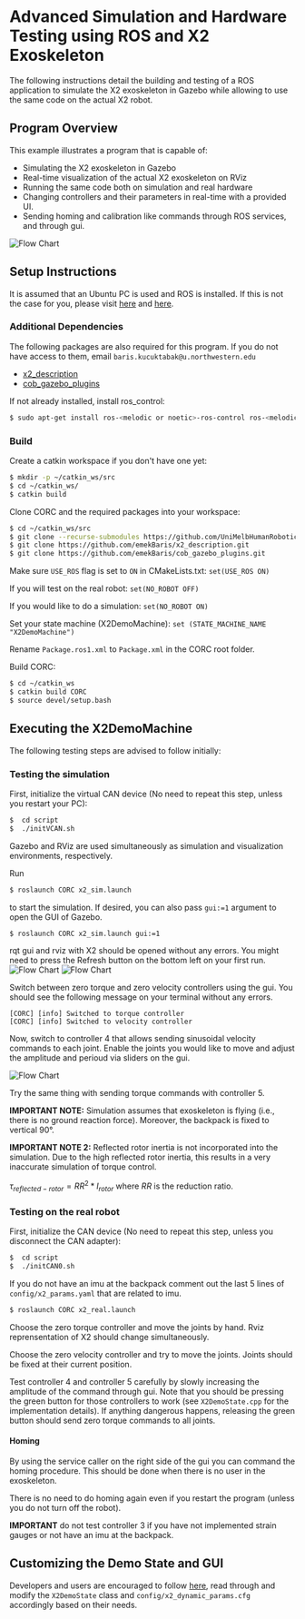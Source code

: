 # Advanced Simulation and Hardware Testing using ROS and X2 Exoskeleton

The following instructions detail the building and testing of a ROS application to simulate the X2 exoskeleton in Gazebo
 while allowing to use the same code on the actual X2 robot.

## Program Overview

This example illustrates a program that is capable of:

* Simulating the X2 exoskeleton in Gazebo
* Real-time visualization of the actual X2 exoskeleton on RViz
* Running the same code both on simulation and real hardware
* Changing controllers and their parameters in real-time with a provided UI.
* Sending homing and calibration like commands through ROS services, and through gui.

![Flow Chart](../img/x2_realtimeViz.png)

## Setup Instructions

It is assumed that an Ubuntu PC is used and ROS is installed. If this is not the case for you, please visit [here](InstallLinux.md) and [here](InstallROS.md).

### Additional Dependencies

The following packages are also required for this program. If you do not have access to them, email `baris.kucuktabak@u.northwestern.edu`

* [x2_description](https://github.com/emekBaris/x2_description)
* [cob_gazebo_plugins](https://github.com/emekBaris/cob_gazebo_plugins)

If not already installed, install ros_control:
```bash
$ sudo apt-get install ros-<melodic or noetic>-ros-control ros-<melodic or noetic>-ros-controllers
```

### Build

Create a catkin workspace if you don't have one yet:
```bash
$ mkdir -p ~/catkin_ws/src
$ cd ~/catkin_ws/
$ catkin build
```

Clone CORC and the required packages into your workspace:
```bash
$ cd ~/catkin_ws/src
$ git clone --recurse-submodules https://github.com/UniMelbHumanRoboticsLab/CANOpenRobotController.git
$ git clone https://github.com/emekBaris/x2_description.git
$ git clone https://github.com/emekBaris/cob_gazebo_plugins.git
```

Make sure `USE_ROS` flag is set to `ON` in CMakeLists.txt:
```set(USE_ROS ON)```

If you will test on the real robot:
```set(NO_ROBOT OFF)```

If you would like to do a simulation: 
```set(NO_ROBOT ON)```

Set your state machine (X2DemoMachine):
```set (STATE_MACHINE_NAME "X2DemoMachine")```

Rename `Package.ros1.xml` to `Package.xml` in the CORC root folder.

Build CORC:
```bash
$ cd ~/catkin_ws
$ catkin build CORC
$ source devel/setup.bash
```

## Executing the X2DemoMachine

The following testing steps are advised to follow initially:

### Testing the simulation

First, initialize the virtual CAN device (No need to repeat this step, unless you restart your PC):

```bash
$  cd script
$  ./initVCAN.sh
```

Gazebo and RViz are used simultaneously as simulation and visualization environments, respectively.

Run
```bash
$ roslaunch CORC x2_sim.launch
```

to start the simulation. If desired, you can also pass ```gui:=1``` argument to open the GUI of Gazebo.

```bash
$ roslaunch CORC x2_sim.launch gui:=1
```

rqt gui and rviz with X2 should be opened without any errors.
 You might need to press the Refresh button on the bottom left on your first run.
![Flow Chart](../img/x2_gui.png) ![Flow Chart](../img/x2_rviz.png)

Switch between zero torque and zero velocity controllers using the gui. You should see the following message on your terminal without any errors.
```
[CORC] [info] Switched to torque controller
[CORC] [info] Switched to velocity controller
```

Now, switch to controller 4 that allows sending sinusoidal velocity commands to each joint. 
Enable the joints you would like to move and adjust the amplitude and perioud via sliders on the gui.

![Flow Chart](../img/x2_sin_rviz.gif)

Try the same thing with sending torque commands with controller 5.

**IMPORTANT NOTE:** Simulation assumes that exoskeleton is flying (i.e., there is no ground reaction force). 
Moreover, the backpack is fixed to vertical 90°.

**IMPORTANT NOTE 2:** Reflected rotor inertia is not incorporated into the simulation. 
Due to the high reflected rotor inertia, this results in a very inaccurate simulation of torque control.

$\tau_{reflected-rotor} = RR^2*I_{rotor}$ where $RR$ is the reduction ratio.

### Testing on the real robot

First, initialize the CAN device (No need to repeat this step, unless you disconnect the CAN adapter):

```bash
$  cd script
$  ./initCAN0.sh
```

If you do not have an imu at the backpack comment out the last 5 lines of ```config/x2_params.yaml``` that are related to imu.

```bash
$ roslaunch CORC x2_real.launch
```

Choose the zero torque controller and move the joints by hand. Rviz reprensentation of X2 should change simultaneously.

Choose the zero velocity controller and try to move the joints. Joints should be fixed at their current position.

Test controller 4 and controller 5 carefully by slowly increasing the amplitude of the command through gui.
Note that you should be pressing the green button for those controllers to work (see ```X2DemoState.cpp``` for the implementation details).
If anything dangerous happens, releasing the green button should send zero torque commands to all joints.

#### Homing
By using the service caller on the right side of the gui you can command the homing procedure.
This should be done when there is no user in the exoskeleton.

There is no need to do homing again even if you restart the program (unless you do not turn off the robot).

**IMPORTANT** do not test controller 3 if you have not implemented strain gauges or not have an imu at the backpack.

## Customizing the Demo State and GUI

Developers and users are encouraged to follow [here](../3.Software/CustomApplication.md), read through and modify the  ```X2DemoState``` class and ```config/x2_dynamic_params.cfg``` accordingly based on their needs.



